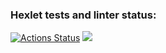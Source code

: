 ### Hexlet tests and linter status:

[![Actions Status](https://github.com/s-pyadyshev/frontend-project-lvl1/workflows/hexlet-check/badge.svg)](https://github.com/s-pyadyshev/frontend-project-lvl1/actions)
<a href="https://codeclimate.com/github/s-pyadyshev/frontend-project-lvl1/maintainability"><img src="https://api.codeclimate.com/v1/badges/37cfb1876f3cf88b083b/maintainability" /></a>
